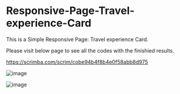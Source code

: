 # Responsive-Page-Travel-experience-Card
This is a Simple Responsive Page: Travel experience Card.

Please visit below page to see all the codes with the finishied results. 

https://scrimba.com/scrim/cobe94b4f8b4e0f58abb8d975

![image](https://user-images.githubusercontent.com/77015008/143722452-06a46152-321c-4f0c-857d-1390587a54a2.png)

![image](https://user-images.githubusercontent.com/77015008/143722441-05a7fe24-3850-4bd1-b847-9d74156bf8c6.png)
